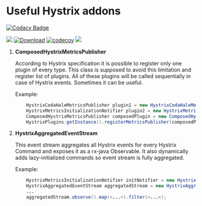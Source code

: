 # Useful Hystrix addons

[![Codacy Badge](https://api.codacy.com/project/badge/Grade/d48232b8c6014ef99f420b06df8f5e27)](https://www.codacy.com/app/mskonovalov/hystrix-addons?utm_source=github.com&utm_medium=referral&utm_content=ringcentral/hystrix-addons&utm_campaign=badger)


[![][travis img]][travis]
[![Download][bintray img]][bintray]
[![codecov][codecov img]][codecov]
[![][license img]][license]


1. **ComposedHystrixMetricsPublisher**

    According to Hystrix specification it is possible to register only one plugin of every type. This class is supposed to avoid this limitation and register list of plugins.
    All of these plugins will be called sequentially in case of Hystrix events. Sometimes it can be useful.

    Example:
    ```java
        HystrixCodaHaleMetricsPublisher plugin1 = new HystrixCodaHaleMetricsPublisher(new MetricRegistry());
        HystrixMetricsInitializationNotifier plugin2 = new HystrixMetricsInitializationNotifier();
        ComposedHystrixMetricsPublisher composedPlugin = new ComposedHystrixMetricsPublisher(plugin1, plugin2);
        HystrixPlugins.getInstance().registerMetricsPublisher(composedPlugin);
    ```

2. **HystrixAggregatedEventStream**

    This event stream aggregates all Hystrix events for every Hystrix Command and exposes it as a rx-java Observable. 
    It also dynamically adds lazy-initialized commands so event stream is fully aggregated.

    Example:
    ```java
        HystrixMetricsInitializationNotifier initNotifier = new HystrixMetricsInitializationNotifier();
        HystrixAggregatedEventStream aggregatedStream = new HystrixAggregatedEventStream(initNotifier, m -> true);
        ...
        aggregatedStream.observe().map(<...>).filter(<...>);

    ```

[travis]:https://travis-ci.org/ringcentral/hystrix-addons
[travis img]:https://travis-ci.org/ringcentral/hystrix-addons.svg?branch=master
[bintray]:https://bintray.com/ringcentral/maven/com.ringcentral.platform%3Ahystrix-addons/_latestVersion
[bintray img]:https://api.bintray.com/packages/ringcentral/maven/com.ringcentral.platform%3Ahystrix-addons/images/download.svg
[codecov]:https://codecov.io/gh/ringcentral/hystrix-addons
[codecov img]:https://codecov.io/gh/ringcentral/hystrix-addons/branch/develop/graph/badge.svg
[license]:LICENSE
[license img]:https://img.shields.io/badge/License-MIT-blue.svg


